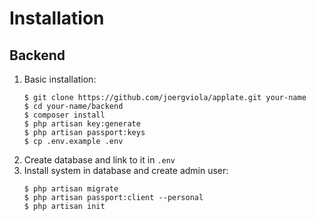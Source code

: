 # Installation

## Backend
1. Basic installation:
    ````
    $ git clone https://github.com/joergviola/applate.git your-name
    $ cd your-name/backend
    $ composer install
    $ php artisan key:generate
    $ php artisan passport:keys
    $ cp .env.example .env
    ````
1. Create database and link to it in ```.env```
1. Install system in database and create admin user:
    ````
    $ php artisan migrate
    $ php artisan passport:client --personal
    $ php artisan init
    ````

